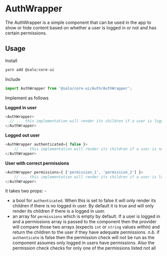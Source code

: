 # AuthWrapper

The AuthWrapper is a simple component that can be used in the app to show or hide content based on whether a user is logged in or not and has certain permissions.

## Usage

Install

```javascript
yarn add @salo/core-ui
```

Include

```javascript
import AuthWrapper from '@salo/core-ui/Auth/AuthWrapper';
```

Implement as follows

**Logged in user**

```javascript
<AuthWrapper>
  // ... this implementation will render its children if a user is logged in
</AuthWrapper>
```
**Logged out user**

```javascript
<AuthWrapper authenticated={ false }>
	// ... this implementation will render its children if a user is not logged in
</AuthWrapper>
```
**User with correct permissions**

```javascript
<AuthWrapper permissions={ ['permission_1', 'permission_2'] }>
	// ... this implementation will render its children if a user is logged in and has a matching permissions
</AuthWrapper>
```

It takes two props: -

* a bool for `authenticated`. When this is set to false it will only render its children if there is no logged in user. By default it is true and will only render its children if there is a logged in user.
* an array for `permissions` which is empty by default. If a user is logged in and a permissions array is passed to the component then the provider will compare those two arrays (expects `int` or `string` values within) and return the children to the user if they have adequate permissions. *n.b.* if `authenticate` is false then the permission check will not be run as the component assumes only logged in users have permissions. Also the permission check checks for only one of the permissions listed not all
